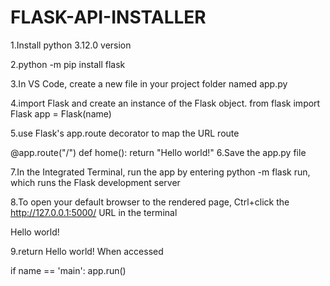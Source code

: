 # FLASK-API-INSTALLER
1.Install python 3.12.0 version

2.python -m pip install flask

3.In VS Code, create a new file in your project folder named app.py

4.import Flask and create an instance of the Flask object. from flask import Flask app = Flask(name)

5.use Flask's app.route decorator to map the URL route

@app.route("/") def home(): return "Hello world!" 6.Save the app.py file

7.In the Integrated Terminal, run the app by entering python -m flask run, which runs the Flask development server

8.To open your default browser to the rendered page, Ctrl+click the http://127.0.0.1:5000/ URL in the terminal

Hello world!

9.return Hello world! When accessed

if name == 'main': app.run()
